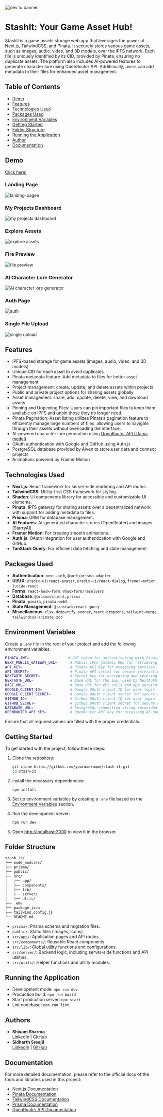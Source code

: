 ![dev to banner](https://github.com/user-attachments/assets/fa4a37ff-30c0-4750-9d0f-1ee594faf120)

# StashIt: Your Game Asset Hub!

StashIt is a game assets storage web app that leverages the power of Next.js, TailwindCSS, and Pinata. It securely stores various game assets, such as images, audio, video, and 3D models, over the IPFS network. Each file is uniquely identified by its CID, provided by Pinata, ensuring no duplicate assets. The platform also includes AI-powered features to generate character lore using OpenRouter API. Additionally, users can add metadata to their files for enhanced asset management.

## Table of Contents

- [Demo](#demo)
- [Features](#features)
- [Technologies Used](#technologies-used)
- [Packages Used](#packages-used)
- [Environment Variables](#environment-variables)
- [Getting Started](#getting-started)
- [Folder Structure](#folder-structure)
- [Running the Application](#running-the-application)
- [Author](#author)
- [Documentation](#documentation)

## Demo

[Click here!](https://stash-it.vercel.app)

### Landing Page
![landing-pagee](https://github.com/user-attachments/assets/7f8ce162-1b52-49c3-87c2-9a5310cce561)
### My Projects Dashboard
![my projects dashboard](https://github.com/user-attachments/assets/684f2bf7-0ffd-4ee2-8ec0-8fd469a5232e)
### Explore Assets
![explore assets](https://github.com/user-attachments/assets/161e606c-2f3f-44f7-beee-5bd079f26cb1)
### Fire Preview
![file preview](https://github.com/user-attachments/assets/8403fb84-ec31-41fc-ab75-ec9125173a54)
### AI Character Lore Generator
![Ai character lore generator](https://github.com/user-attachments/assets/bbfbe676-a8d6-4f00-ba4e-fc10388f7668)
### Auth Page
![auth](https://github.com/user-attachments/assets/8c0a28da-7ddd-4403-8ffa-dffa43bd2e41)
### Single File Upload
![single upload](https://github.com/user-attachments/assets/ab02355e-aae5-4334-a87b-b365380ccb6a)

## Features

- IPFS-based storage for game assets (images, audio, video, and 3D models)
- Unique CID for each asset to avoid duplicates
- Pinata metadata feature: Add metadata to files for better asset management
- Project management: create, update, and delete assets within projects
- Public and private project options for sharing assets globally
- Asset management: share, add, update, delete, view, and download assets
- Pinning and Unpinning Files: Users can pin important files to keep them available on IPFS and unpin those they no longer need.
- Pinata Pagination: Asset listing utilizes Pinata’s pagination feature to efficiently manage large numbers of files, allowing users to navigate through their assets without overloading the interface.
- AI-powered character lore generation using [OpenRouter API (Llama model)](https://openrouter.ai/)
- OAuth authentication with Google and GitHub using Auth.js
- PostgreSQL database provided by Aiven to store user data and connect projects
- Animations powered by Framer Motion

## Technologies Used

- **Next.js**: React framework for server-side rendering and API routes.
- **TailwindCSS**: Utility-first CSS framework for styling.
- **Shadcn**: UI components library for accessible and customizable UI elements.
- **Pinata**: IPFS gateway for storing assets over a decentralized network, with support for adding metadata to files.
- **Prisma**: ORM for database management.
- **AI Features**: AI-generated character stories (OpenRouter) and images (StarryAI).
- **Framer Motion**: For creating smooth animations.
- **Auth.js**: OAuth integration for user authentication with Google and GitHub.
- **TanStack Query**: For efficient data fetching and state management.

## Packages Used

- **Authentication**: `next-auth`, `@auth/prisma-adapter`
- **UI/UX**: `@radix-ui/react-avatar`, `@radix-ui/react-dialog`, `framer-motion`, `lucide-react`
- **Forms**: `react-hook-form`, `@hookform/resolvers`
- **Database**: `@prisma/client`, `prisma`
- **Pinata**: `pinata`, `pinata-web3`
- **State Management**: `@tanstack/react-query`
- **Miscellaneous**: `clsx`, `dompurify`, `sonner`, `react-dropzone`, `tailwind-merge`, `tailwindcss-animate`, `zod`

## Environment Variables

Create a `.env` file in the root of your project and add the following environment variables:

```bash
PINATA_JWT=                  # JWT token for authenticating with Pinata (IPFS upload)
NEXT_PUBLIC_GATEWAY_URL=      # Public IPFS gateway URL for retrieving stored assets
API_KEY=                      # Pinata API key for accessing services
API_SECRET=                   # Pinata API secret for secure interaction with Pinata
NEXTAUTH_SECRET=              # Secret key for encrypting and securing NextAuth.js sessions
NEXTAUTH_URL=                 # Base URL for the app, used by NextAuth.js for redirects
BASE_URL=                     # Base URL for API calls and app services
GOOGLE_CLIENT_ID=             # Google OAuth client ID for user login
GOOGLE_CLIENT_SECRET=         # Google OAuth client secret for secure authentication
GITHUB_ID=                    # GitHub OAuth client ID for user login
GITHUB_SECRET=                # GitHub OAuth client secret for secure authentication
DATABASE_URL=                 # PostgreSQL connection string (provided by Aiven) for storing user data and managing projects
OPENROUTER_API_KEY=           # OpenRouter API key for accessing AI-powered character lore generation
```

Ensure that all required values are filled with the proper credentials.

## Getting Started

To get started with the project, follow these steps:

1. Clone the repository:

   ```bash
   git clone https://github.com/yourusername/stash-it.git
   cd stash-it
   ```

2. Install the necessary dependencies:

   ```bash
   npm install
   ```

3. Set up environment variables by creating a `.env` file based on the [Environment Variables](#environment-variables) section.

4. Run the development server:

   ```bash
   npm run dev
   ```

5. Open [http://localhost:3000](http://localhost:3000) to view it in the browser.

## Folder Structure

```bash
stash-it/
├── node_modules/
├── prisma/
├── public/
├── src/
│   ├── app/
│   ├── components/
│   ├── lib/
│   ├── server/
│   ├── utils/
├── .env
├── package.json
├── tailwind.config.js
└── README.md
```

- `prisma/`: Prisma schema and migration files.
- `public/`: Static files (images, icons).
- `src/app/`: Application pages and API routes.
- `src/components/`: Reusable React components.
- `src/lib/`: Global utility functions and configurations.
- `src/server/`: Backend logic, including server-side functions and API utilities.
- `src/utils/`: Helper functions and utility modules.

## Running the Application

- Development mode: `npm run dev`
- Production build: `npm run build`
- Start production server: `npm start`
- Lint codebase: `npm run lint`

## Authors

- **Shivam Sharma**  
  [LinkedIn](https://linkedin.com/in/shivamsharma77607) | [GitHub](https://github.com/Shivam-Sharma-1)
- **Sidharth Sreejil**  
  [LinkedIn](https://linkedin.com/in/sidharth-sreejil/) | [GitHub](https://github.com/sid-js)

## Documentation

For more detailed documentation, please refer to the official docs of the tools and libraries used in this project:

- [Next.js Documentation](https://nextjs.org/docs)
- [Pinata Documentation](https://docs.pinata.cloud)
- [TailwindCSS Documentation](https://tailwindcss.com/docs)
- [Prisma Documentation](https://www.prisma.io/docs)
- [OpenRouter API Documentation](https://openrouter.ai/)
